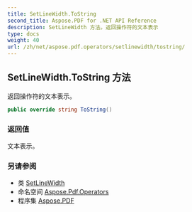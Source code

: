 ```yaml
---
title: SetLineWidth.ToString
second_title: Aspose.PDF for .NET API Reference
description: SetLineWidth 方法。返回操作符的文本表示
type: docs
weight: 40
url: /zh/net/aspose.pdf.operators/setlinewidth/tostring/
---
```

## SetLineWidth.ToString 方法

返回操作符的文本表示。

```csharp
public override string ToString()
```

### 返回值

文本表示。

### 另请参阅

* 类 [SetLineWidth](../)
* 命名空间 [Aspose.Pdf.Operators](../../../aspose.pdf.operators/)
* 程序集 [Aspose.PDF](../../../)